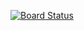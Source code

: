 [![Board Status](https://dev.azure.com/juankmilohst/f4496097-76d7-4e7b-94de-f89cb3353df1/b5debea0-185a-4816-a904-2d04f16bb103/_apis/work/boardbadge/6f9044d6-ff4e-4457-8758-201f2f9c8cf3)](https://dev.azure.com/juankmilohst/f4496097-76d7-4e7b-94de-f89cb3353df1/_boards/board/t/b5debea0-185a-4816-a904-2d04f16bb103/Microsoft.RequirementCategory)